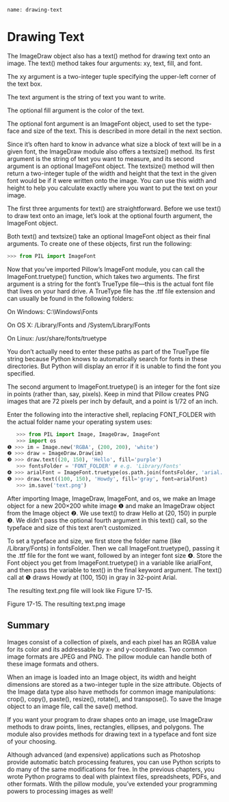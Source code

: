 ```ngMeta
name: drawing-text
```
# Drawing Text
The ImageDraw object also has a text() method for drawing text onto an image. The text() method takes four arguments: xy, text, fill, and font.

The xy argument is a two-integer tuple specifying the upper-left corner of the text box.

The text argument is the string of text you want to write.

The optional fill argument is the color of the text.

The optional font argument is an ImageFont object, used to set the type-face and size of the text. This is described in more detail in the next section.

Since it’s often hard to know in advance what size a block of text will be in a given font, the ImageDraw module also offers a textsize() method. Its first argument is the string of text you want to measure, and its second argument is an optional ImageFont object. The textsize() method will then return a two-integer tuple of the width and height that the text in the given font would be if it were written onto the image. You can use this width and height to help you calculate exactly where you want to put the text on your image.

The first three arguments for text() are straightforward. Before we use text() to draw text onto an image, let’s look at the optional fourth argument, the ImageFont object.

Both text() and textsize() take an optional ImageFont object as their final arguments. To create one of these objects, first run the following:

```python
>>> from PIL import ImageFont
```
Now that you’ve imported Pillow’s ImageFont module, you can call the ImageFont.truetype() function, which takes two arguments. The first argument is a string for the font’s TrueType file—this is the actual font file that lives on your hard drive. A TrueType file has the .ttf file extension and can usually be found in the following folders:

On Windows: C:\Windows\Fonts

On OS X: /Library/Fonts and /System/Library/Fonts

On Linux: /usr/share/fonts/truetype

You don’t actually need to enter these paths as part of the TrueType file string because Python knows to automatically search for fonts in these directories. But Python will display an error if it is unable to find the font you specified.

The second argument to ImageFont.truetype() is an integer for the font size in points (rather than, say, pixels). Keep in mind that Pillow creates PNG images that are 72 pixels per inch by default, and a point is 1/72 of an inch.

Enter the following into the interactive shell, replacing FONT_FOLDER with the actual folder name your operating system uses:

```python
   >>> from PIL import Image, ImageDraw, ImageFont
   >>> import os
❶ >>> im = Image.new('RGBA', (200, 200), 'white')
❷ >>> draw = ImageDraw.Draw(im)
❸ >>> draw.text((20, 150), 'Hello', fill='purple')
   >>> fontsFolder = 'FONT_FOLDER' # e.g. 'Library/Fonts'
❹ >>> arialFont = ImageFont.truetype(os.path.join(fontsFolder, 'arial.ttf'), 32)
❺ >>> draw.text((100, 150), 'Howdy', fill='gray', font=arialFont)
   >>> im.save('text.png')
```
After importing Image, ImageDraw, ImageFont, and os, we make an Image object for a new 200×200 white image ❶ and make an ImageDraw object from the Image object ❷. We use text() to draw Hello at (20, 150) in purple ❸. We didn’t pass the optional fourth argument in this text() call, so the typeface and size of this text aren’t customized.

To set a typeface and size, we first store the folder name (like /Library/Fonts) in fontsFolder. Then we call ImageFont.truetype(), passing it the .ttf file for the font we want, followed by an integer font size ❹. Store the Font object you get from ImageFont.truetype() in a variable like arialFont, and then pass the variable to text() in the final keyword argument. The text() call at ❺ draws Howdy at (100, 150) in gray in 32-point Arial.

The resulting text.png file will look like Figure 17-15.

<!-- ![image](assets/000073.jpg)
 -->
Figure 17-15. The resulting text.png image

## Summary
Images consist of a collection of pixels, and each pixel has an RGBA value for its color and its addressable by x- and y-coordinates. Two common image formats are JPEG and PNG. The pillow module can handle both of these image formats and others.

When an image is loaded into an Image object, its width and height dimensions are stored as a two-integer tuple in the size attribute. Objects of the Image data type also have methods for common image manipulations: crop(), copy(), paste(), resize(), rotate(), and transpose(). To save the Image object to an image file, call the save() method.

If you want your program to draw shapes onto an image, use ImageDraw methods to draw points, lines, rectangles, ellipses, and polygons. The module also provides methods for drawing text in a typeface and font size of your choosing.

Although advanced (and expensive) applications such as Photoshop provide automatic batch processing features, you can use Python scripts to do many of the same modifications for free. In the previous chapters, you wrote Python programs to deal with plaintext files, spreadsheets, PDFs, and other formats. With the pillow module, you’ve extended your programming powers to processing images as well!

